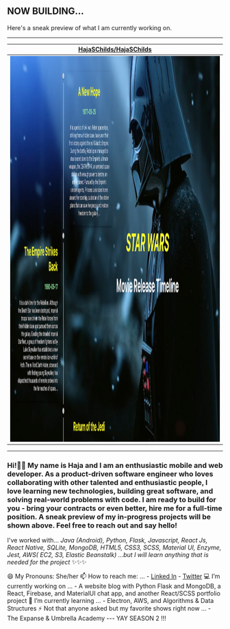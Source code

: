## NOW BUILDING...

Here's a sneak preview of what I am currently working on.

---

| [HajaSChilds/HajaSChilds](https://github.com/HajaSChilds/HajaSChilds) |
| :-: |
| <a href="https://github.com/HajaSChilds/HajaSChilds"><img src="https://github.com/HajaSChilds/HajaSChilds/raw/master/DISPLAY.jpg" alt="HajaSChilds/HajaSChilds" title="HajaSChilds/HajaSChilds" width="900" height="900"></a> |



---

### Hi!👋🏽  My name is Haja and I am an enthusiastic mobile and web developer. As a product-driven software engineer who loves collaborating with other talented and enthusiastic people, I love learning new technologies, building great software, and solving real-world problems with code. I am ready to build for you - bring your contracts or even better, hire me for a full-time position. A sneak preview of my in-progress projects will be shown above. Feel free to reach out and say hello!
I've worked with... *Java (Android), Python, Flask, Javascript, React Js, React Native, SQLite, MongoDB, HTML5, CSS3, SCSS, Material UI, Enzyme, Jest, AWS( EC2, S3, Elastic Beanstalk) ...but I will learn anything that is needed for the project* ✨✨✨

😄 My Pronouns: She/her
📫 How to reach me: ... - [Linked In](https://www.linkedin.com/in/haja-childs-dev-md/) - [Twitter](https://twitter.com/tech_natural)
💻 I’m currently working on ... - A website blog with Python Flask and MongoDB, a React, Firebase, and MaterialUI chat app, and another React/SCSS portfolio project
🌱 I’m currently learning ... - Electron, AWS, and Algorithms & Data Structures
⚡ Not that anyone asked but my favorite shows right now ... - The Expanse  &  Umbrella Academy --- YAY SEASON 2 !!!
